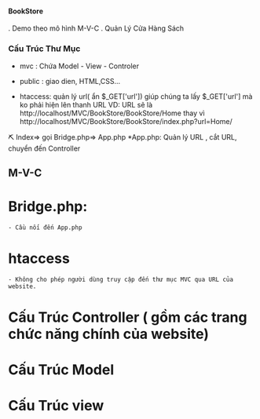 #### BookStore
. Demo theo mô hình M-V-C
. Quản Lý Cửa Hàng Sách
### Cấu Trúc Thư Mục
+ mvc : Chứa Model - View - Controler

+ public : giao dien, HTML,CSS...

+ htaccess: quản lý url( ẩn $_GET['url']) giúp chúng ta lấy $_GET['url'] mà ko phải hiện lên thanh URL
VD: URL sẽ là http://localhost/MVC/BookStore/BookStore/Home thay vì http://localhost/MVC/BookStore/BookStore/index.php?url=Home/

⛏ Index=> gọi Bridge.php=> App.php
        *App.php: Quản lý URL , cắt URL, chuyển đến Controller
## M-V-C
# Bridge.php: 
    - Cầu nối đến App.php
# htaccess
    - Không cho phép người dùng truy cập đến thư mục MVC qua URL của website.        
# Cấu Trúc Controller ( gồm các trang chức năng chính của website)
# Cấu Trúc Model
# Cấu Trúc view

